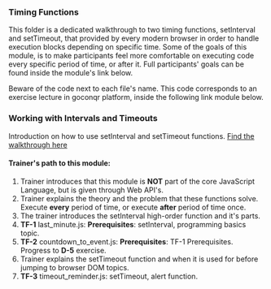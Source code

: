 ### Timing Functions

This folder is a dedicated walkthrough to two timing functions, setInterval and setTimeout, that provided by every modern browser in order to handle execution blocks depending on specific time. Some of the goals of this module, is to make participants feel more comfortable on executing code every specific period of time, or after it. Full participants' goals can be found inside the module's link below.

Beware of the code next to each file's name. This code corresponds to an exercise lecture in goconqr
platform, inside the following link module below.

### Working with Intervals and Timeouts

Introduction on how to use setInterval and setTimeout functions. [Find the walkthrough here](https://www.goconqr.com/c/62211-js-timing-functions/course_modules/93097-course-s-objectives?)

#### Trainer's path to this module:

1. Trainer introduces that this module is **NOT** part of the core JavaScript Language, but is given through Web API's.
2. Trainer explains the theory and the problem that these functions solve. Execute **every** period of time, or execute **after** period of time once.
3. The trainer introduces the setInterval high-order function and it's parts.
4. **TF-1** last_minute.js: **Prerequisites**: setInterval, programming basics topic.
5. **TF-2** countdown_to_event.js: **Prerequisites**: TF-1 Prerequisites. Progress to **D-5** exercise.
6. Trainer explains the setTimeout function and when it is used for before jumping to browser DOM topics.
7. **TF-3** timeout_reminder.js: setTimeout, alert function.
